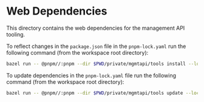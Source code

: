 # Web Dependencies

This directory contains the web dependencies for the management API tooling.

To reflect changes in the `package.json` file in the `pnpm-lock.yaml` run the
following command (from the workspace root directory):

```bash
bazel run -- @pnpm//:pnpm --dir $PWD/private/mgmtapi/tools install --lockfile-only
```

To update dependencies in the `pnpm-lock.yaml` file run the following command
(from the workspace root directory):

```bash
bazel run -- @pnpm//:pnpm --dir $PWD/private/mgmtapi/tools update --lockfile-only
```
